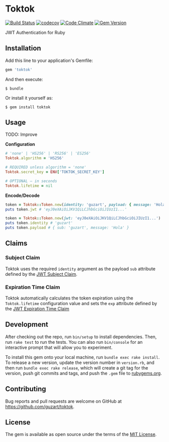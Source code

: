 # Toktok

[![Build Status](https://travis-ci.org/guzart/toktok.svg?branch=master)](https://travis-ci.org/guzart/toktok)
[![codecov](https://codecov.io/gh/guzart/toktok/branch/master/graph/badge.svg)](https://codecov.io/gh/guzart/toktok)
[![Code Climate](https://codeclimate.com/github/guzart/toktok/badges/gpa.svg)](https://codeclimate.com/github/guzart/toktok)
[![Gem Version](https://badge.fury.io/rb/toktok.svg)](https://badge.fury.io/rb/toktok)


JWT Authentication for Ruby

## Installation

Add this line to your application's Gemfile:

```ruby
gem 'toktok'
```

And then execute:

    $ bundle

Or install it yourself as:

    $ gem install toktok

## Usage

TODO: Improve

**Configuration**

```ruby
# 'none' | 'HS256' | 'RS256' | 'ES256'
Toktok.algorithm = 'HS256'

# REQUIRED unless algorithm = 'none'
Toktok.secret_key = ENV['TOKTOK_SECRET_KEY'] 

# OPTIONAL – in seconds
Toktok.lifetime = nil 
```

**Encode/Decode**

```ruby
token = Toktok::Token.new(identity: 'guzart', payload: { message: 'Hola' })
puts token.jwt # 'eyJ0eXAiOiJKV1QiLCJhbGciOiJIUzI1...'

token = Toktok::Token.new(jwt: 'eyJ0eXAiOiJKV1QiLCJhbGciOiJIUzI1...')
puts token.identity # 'guzart'
puts token.payload # { sub: 'guzart', message: 'Hola' }
```

## Claims

### Subject Claim

Toktok uses the required `identity` argument as the payload `sub` attribute defined
by the [JWT Subject Claim](https://tools.ietf.org/html/rfc7519#section-4.1.2).

### Expiration Time Claim

Toktok automatically calculates the token expiration using the `Toktok.lifetime` configuration
value and sets the `exp` attribute defined by the
[JWT Expiration Time Claim](https://tools.ietf.org/html/rfc7519#section-4.1.4)

## Development

After checking out the repo, run `bin/setup` to install dependencies. Then, run `rake test` to run the tests.
You can also run `bin/console` for an interactive prompt that will allow you to experiment.

To install this gem onto your local machine, run `bundle exec rake install`. To release a new version,
update the version number in `version.rb`, and then run `bundle exec rake release`, which will create
a git tag for the version, push git commits and tags, and push the `.gem` file to
[rubygems.org](https://rubygems.org).

## Contributing

Bug reports and pull requests are welcome on GitHub at https://github.com/guzart/toktok.

## License

The gem is available as open source under the terms of the [MIT License](http://opensource.org/licenses/MIT).

